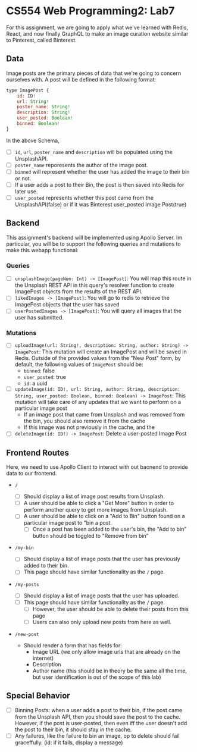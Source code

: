 # CS554 Web Programming2: Lab7

For this assignment, we are going to apply what we've learned with Redis, React, and now finally GraphQL to make an image curation website similar to Pinterest, called Binterest.

## Data

Image posts are the primary pieces of data that we're going to concern ourselves with. A post will be defined in the following format:

```js
type ImagePost {
    id: ID!
    url: String!
    poster_name: String!
    description: String!
    user_posted: Boolean!
    binned: Boolean!
}
```

In the above Schema,

- [ ] `id`, `url`, `poster_name` and `description` will be populated using the UnsplashAPI.
- [ ] `poster_name` reporesents the author of the image post.
- [ ] `binned` will represent whether the user has added the image to their bin or not.
- [ ] If a user adds a post to their Bin, the post is then saved into Redis for later use.
- [ ] `user_posted` represents whether this post came from the UnsplashAPI(false) or if it was Binterest user_posted Image Post(true)

## Backend

This assignment's backend will be implemented using Apollo Server. Im particular, you will be to support the following queries and mutations to make this webapp functional:

### Queries

- [ ] `unsplashImage(pageNum: Int) -> [ImagePost]`: You will map this route in the Unsplash REST API in this query's resolver function to create ImagePost objects from the results of the REST API.
- [ ] `likedImages -> [ImagePost]`: You will go to redis to retrieve the ImagePost objects that the user has saved
- [ ] `userPostedImages -> [ImagePost]`: You will query all images that the user has submitted.

### Mutations

- [ ] `uploadImage(url: String!, description: String, author: String) -> ImagePost`: This mutation will create an ImagePost and will be saved in Redis. Outside of the provided values from the "New Post" form, by default, the following values of `ImagePost` should be:
  - `binned`: false
  - `user_posted`: true
  - `id`: a uuid
- [ ] `updateImage(id: ID!, url: String, author: String, description: String, user_posted: Boolean, binned: Boolean) -> ImagePost`: This mutation will take care of any updates that we want to perform on a particular image post
  - If an image post that came from Unsplash and was removed from the bin, you should also remove it from the cache
  - If this image was not previously in the cache, and the
- [ ] `deleteImage(id: ID!) -> ImagePost`: Delete a user-posted Image Post

## Frontend Routes

Here, we need to use Apollo Client to interact with out bacnend to provide data to our frontend.

- `/`
  - [ ] Should display a list of image post results from Unsplash.
  - [ ] A user should be able to click a "Get More" button in order to perform another query to get more images from Unsplash.
  - [ ] A user should be able to click on a "Add to Bin" button found on a particular image post to "bin a post.
    - [ ] Once a post has been added to the user's bin, the "Add to bin" button should be toggled to "Remove from bin"
- `/my-bin`
  - [ ] Should display a list of image posts that the user has previously added to their bin.
  - [ ] This page should have similar functionality as the `/` page.
- `/my-posts`
  - [ ] Should display a list of image posts that the user has uploaded.
  - [ ] This page should have similar functionality as the `/` page.
    - [ ] However, the user should be able to delete their posts from this page
    - [ ] Users can also only upload new posts from here as well.
- `/new-post`

  - Should render a form that has fields for:
    - Image URL (we only allow image urls that are already on the internet)
    - Description
    - Author name (this should be in theory be the same all the time, but user identification is out of the scope of this lab)

## Special Behavior

- [ ] Binning Posts: when a user adds a post to their bin, if the post came from the Unsplash API, then you should save the post to the cache. However, if the post is user-posted, then even iff the user doesn't add the post to their bin, it should stay in the cache.
- [ ] Any failures, like the failure to bin an image, op to delete should fail graceffully. (id: if it fails, display a message)
